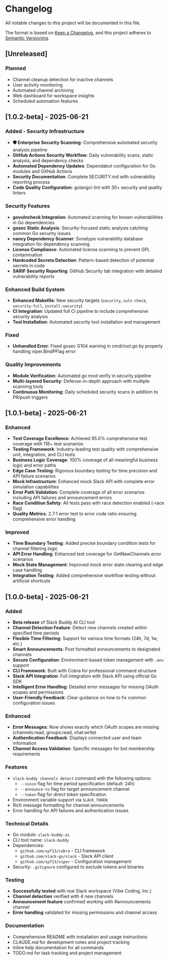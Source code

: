 # Changelog

All notable changes to this project will be documented in this file.

The format is based on [Keep a Changelog](https://keepachangelog.com/en/1.0.0/),
and this project adheres to [Semantic Versioning](https://semver.org/spec/v2.0.0.html).

## [Unreleased]

### Planned
- Channel cleanup detection for inactive channels
- User activity monitoring
- Automated channel archiving
- Web dashboard for workspace insights
- Scheduled automation features

## [1.0.2-beta] - 2025-06-21

### Added - Security Infrastructure
- **🛡️ Enterprise Security Scanning**: Comprehensive automated security analysis pipeline
- **GitHub Actions Security Workflow**: Daily vulnerability scans, static analysis, and dependency checks
- **Automated Dependency Updates**: Dependabot configuration for Go modules and GitHub Actions
- **Security Documentation**: Complete SECURITY.md with vulnerability reporting process
- **Code Quality Configuration**: golangci-lint with 30+ security and quality linters

### Security Features
- **govulncheck Integration**: Automated scanning for known vulnerabilities in Go dependencies
- **gosec Static Analysis**: Security-focused static analysis catching common Go security issues
- **nancy Dependency Scanner**: Sonatype vulnerability database integration for dependency scanning
- **License Compliance**: Automated license scanning to prevent GPL contamination
- **Hardcoded Secrets Detection**: Pattern-based detection of potential secrets in code
- **SARIF Security Reporting**: GitHub Security tab integration with detailed vulnerability reports

### Enhanced Build System
- **Enhanced Makefile**: New security targets (`security`, `vuln-check`, `security-full`, `install-security`)
- **CI Integration**: Updated full CI pipeline to include comprehensive security analysis
- **Tool Installation**: Automated security tool installation and management

### Fixed
- **Unhandled Error**: Fixed gosec G104 warning in cmd/root.go by properly handling viper.BindPFlag error

### Quality Improvements
- **Module Verification**: Automated go mod verify in security pipeline
- **Multi-layered Security**: Defense-in-depth approach with multiple scanning tools
- **Continuous Monitoring**: Daily scheduled security scans in addition to PR/push triggers

## [1.0.1-beta] - 2025-06-21

### Enhanced
- **Test Coverage Excellence**: Achieved 95.0% comprehensive test coverage with 118+ test scenarios
- **Testing Framework**: Industry-leading test quality with comprehensive unit, integration, and CLI tests
- **Business Logic Coverage**: 100% coverage of all meaningful business logic and error paths
- **Edge Case Testing**: Rigorous boundary testing for time precision and API failure scenarios
- **Mock Infrastructure**: Enhanced mock Slack API with complete error simulation capabilities
- **Error Path Validation**: Complete coverage of all error scenarios including API failures and announcement errors
- **Race Condition Safety**: All tests pass with race detection enabled (-race flag)
- **Quality Metrics**: 2.7:1 error test to error code ratio ensuring comprehensive error handling

### Improved
- **Time Boundary Testing**: Added precise boundary condition tests for channel filtering logic
- **API Error Handling**: Enhanced test coverage for GetNewChannels error scenarios
- **Mock State Management**: Improved mock error state clearing and edge case handling
- **Integration Testing**: Added comprehensive workflow testing without artificial shortcuts

## [1.0.0-beta] - 2025-06-21

### Added
- **Beta release** of Slack Buddy AI CLI tool
- **Channel Detection Feature**: Detect new channels created within specified time periods
- **Flexible Time Filtering**: Support for various time formats (24h, 7d, 1w, etc.)
- **Smart Announcements**: Post formatted announcements to designated channels
- **Secure Configuration**: Environment-based token management with `.env` support
- **CLI Framework**: Built with Cobra for professional command structure
- **Slack API Integration**: Full integration with Slack API using official Go SDK
- **Intelligent Error Handling**: Detailed error messages for missing OAuth scopes and permissions
- **User-Friendly Feedback**: Clear guidance on how to fix common configuration issues

### Enhanced
- **Error Messages**: Now shows exactly which OAuth scopes are missing (channels:read, groups:read, chat:write)
- **Authentication Feedback**: Displays connected user and team information
- **Channel Access Validation**: Specific messages for bot membership requirements

### Features
- `slack-buddy channels detect` command with the following options:
  - `--since` flag for time period specification (default: 24h)
  - `--announce-to` flag for target announcement channel
  - `--token` flag for direct token specification
- Environment variable support via `SLACK_TOKEN`
- Rich message formatting for channel announcements
- Error handling for API failures and authentication issues

### Technical Details
- Go module: `slack-buddy-ai`
- CLI tool name: `slack-buddy`
- Dependencies:
  - `github.com/spf13/cobra` - CLI framework
  - `github.com/slack-go/slack` - Slack API client
  - `github.com/spf13/viper` - Configuration management
- Security: `.gitignore` configured to exclude tokens and binaries

### Testing
- **Successfully tested** with real Slack workspace (Vibe Coding, Inc.)
- **Channel detection** verified with 4 new channels
- **Announcement feature** confirmed working with #announcements channel
- **Error handling** validated for missing permissions and channel access

### Documentation
- Comprehensive README with installation and usage instructions
- CLAUDE.md for development notes and project tracking
- Inline help documentation for all commands
- TODO.md for task tracking and project management